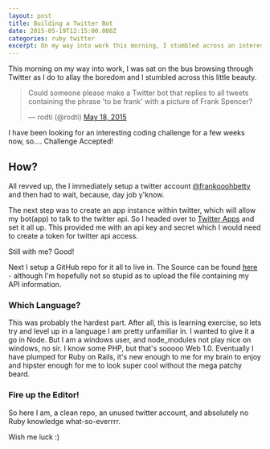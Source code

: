 ```yaml
---
layout: post
title: Building a Twitter Bot
date: 2015-05-19T12:15:00.000Z
categories: ruby twitter
excerpt: On my way into work this morning, I stumbled across an interesting coding challenge. This is what happened next
---
```


This morning on my way into work, I was sat on the bus browsing through Twitter as I do to allay the boredom and I stumbled across this little beauty.

<blockquote class="twitter-tweet" data-partner="tweetdeck"><p lang="en" dir="ltr">Could someone please make a Twitter bot that replies to all tweets containing the phrase &#39;to be frank&#39; with a picture of Frank Spencer?</p>&mdash; rodti (@rodti) <a href="https://twitter.com/rodti/status/600427981933301760">May 18, 2015</a></blockquote>

I have been looking for an interesting coding challenge for a few weeks now, so.... Challenge Accepted!

## How?
All revved up, the I immediately setup a twitter account [@frankooohbetty](http://www.twitter.com/frankooohbetty) and then had to wait, because, day job y'know.

The next step was to create an app instance within twitter, which will allow my bot(app) to talk to the twitter api. So I headed over to [Twitter Apps](http://apps.twitter.com) and set it all up. This provided me with an api key and secret which I would need to create a token for twitter api access.

Still with me? Good!

Next I setup a GitHub repo for it all to live in. The Source can be found [here](http://www.github.com/davebeesley/ooohbetty) - although I'm hopefully not so stupid as to upload the file containing my API information.

### Which Language?
This was probably the hardest part. After all, this is learning exercise, so lets try and level up in a language I am pretty unfamiliar in.
I wanted to give it a go in Node. But I am a windows user, and node_modules not play nice on windows, no sir.
I know some PHP, but that's sooooo Web 1.0.
Eventually I have plumped for Ruby on Rails, it's new enough to me for my brain to enjoy and hipster enough for me to look super cool without the mega patchy beard.

### Fire up the Editor!
So here I am, a clean repo, an unused twitter account, and absolutely no Ruby knowledge what-so-everrrr.

Wish me luck :)
